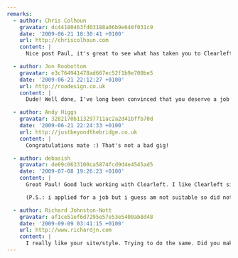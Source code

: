 ```yaml
---
remarks:
  - author: Chris Colhoun
    gravatar: dc44180463fd03188a06b9e648f031c9
    date: '2009-06-21 18:30:41 +0100'
    url: http://chriscolhoun.com
    content: |
      Nice post Paul, it's great to see what has taken you to Clearleft. So we are both kinda new to the office then? :)

  - author: Jon Roobottom
    gravatar: e3c764941478ad667ec52f1b9e700be5
    date: '2009-06-21 22:12:27 +0100'
    url: http://roodesign.co.uk
    content: |
      Dude! Well done, I've long been convinced that you deserve a job with a company that will grow your creative talents - and I feel that no one fits the bill better than Clearleft. I look forward to seeing your work over the coming months.

  - author: Andy Higgs
    gravatar: 3282170b113297711ac2a2d41bffb70d
    date: '2009-06-21 22:24:33 +0100'
    url: http://justbeyondthebridge.co.uk
    content: |
      Congratulations mate :) That's not a bad gig!

  - author: debasish
    gravatar: de09c0633100ca5874fcd9d4e4545ad5
    date: '2009-07-08 19:26:23 +0100'
    content: |
      Great Paul! Good luck working with Clearleft. I like Clearleft site a lot and since past few months have been following it a bit, I think they are experts.

      (P.S.: i applied for a job but i guess am not suitable so did not get a reply, but thats ok :)

  - author: Richard Johnston-Nott
    gravatar: af1ce51ef6d7295e57e53e5400ab8d48
    date: '2009-09-09 03:41:15 +0100'
    url: http://www.richardjn.com
    content: |
      I really like your site/style. Trying to do the same. Did you make your site theme yourself?
---
```

